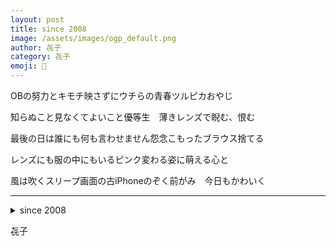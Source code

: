 ```yaml
---
layout: post
title: since 2008
image: /assets/images/ogp_default.png
author: 㐂子
category: 㐂子
emoji: 🍑
---
```


<div class="tanka-area"><div class="tanka">
<p>OBの努力とキモチ映さずにウチらの青春ツルピカおやじ</p>

<p>知らぬこと見なくてよいこと優等生　薄きレンズで睨む、恨む</p>

<p>最後の日は誰にも何も言わせません怨念こもったブラウス捨てる</p>

<p>レンズにも服の中にもいるピンク変わる姿に萌える心と</p>

<p>風は吹くスリープ画面の古iPhoneのぞく前がみ　今日もかわいく</p>

</div></div>

---

<details><summary>since 2008</summary>
OBの努力とキモチ映さずにウチらの青春ツルピカおやじ<br/>
知らぬこと見なくてよいこと 優等生　薄きレンズで睨む、恨む<br/>
最後の日は誰にも何も言わせません怨念こもったブラウス捨てる<br/>
レンズにも服の中にもいるピンク変わる姿に萌える心と<br/>
風は吹くスリープ画面の古iPhoneのぞく前がみ　今日もかわいく<br/>
<br/>

</details>

㐂子
